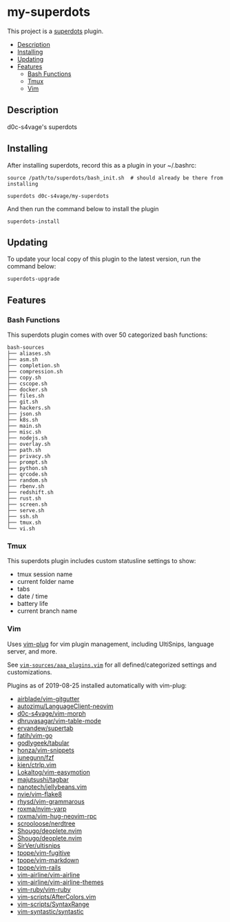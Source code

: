# my-superdots

This project is a [superdots](https://github.com/super-dots/superdots) plugin.

- [Description](#description)
- [Installing](#installing)
- [Updating](#updating)
- [Features](#features)
  * [Bash Functions](#bash-functions)
  * [Tmux](#tmux)
  * [Vim](#vim)

## Description

d0c-s4vage's superdots

## Installing

After installing superdots, record this as a plugin in your ~/.bashrc:

```
source /path/to/superdots/bash_init.sh  # should already be there from installing

superdots d0c-s4vage/my-superdots
```

And then run the command below to install the plugin

```
superdots-install
```

## Updating

To update your local copy of this plugin to the latest version, run the command
below:

```
superdots-upgrade
```

## Features

### Bash Functions

This superdots plugin comes with over 50 categorized bash functions:

```
bash-sources                                                                                                                                                                          
├── aliases.sh                                                                                                                                                                        
├── asm.sh                                                                                                                                                                            
├── completion.sh                                                                                                                                                                     
├── compression.sh                                                                                                                                                                    
├── copy.sh                                                                                                                                                                           
├── cscope.sh                                                                                                                                                                         
├── docker.sh                                                                                                                                                                         
├── files.sh
├── git.sh
├── hackers.sh
├── json.sh
├── k8s.sh
├── main.sh
├── misc.sh
├── nodejs.sh
├── overlay.sh
├── path.sh
├── privacy.sh
├── prompt.sh
├── python.sh
├── qrcode.sh
├── random.sh
├── rbenv.sh
├── redshift.sh
├── rust.sh
├── screen.sh
├── serve.sh
├── ssh.sh
├── tmux.sh
└── vi.sh
```

### Tmux

This superdots plugin includes custom statusline settings to show:

* tmux session name
* current folder name
* tabs
* date / time
* battery life
* current branch name

### Vim

Uses [vim-plug](https://github.com/junegunn/vim-plug) for vim plugin management,
including UltiSnips, language server, and more.

See [`vim-sources/aaa_plugins.vim`](./vim-sources/aaa_plugins.vim) for all
defined/categorized settings and customizations.

Plugins as of 2019-08-25 installed automatically with vim-plug:

* [airblade/vim-gitgutter](https://github.com/airblade/vim-gitgutter)
* [autozimu/LanguageClient-neovim](https://github.com/autozimu/LanguageClient-neovim)
* [d0c-s4vage/vim-morph](https://github.com/d0c-s4vage/vim-morph)
* [dhruvasagar/vim-table-mode](https://github.com/dhruvasagar/vim-table-mode)
* [ervandew/supertab](https://github.com/ervandew/supertab)
* [fatih/vim-go](https://github.com/fatih/vim-go)
* [godlygeek/tabular](https://github.com/godlygeek/tabular)
* [honza/vim-snippets](https://github.com/honza/vim-snippets)
* [junegunn/fzf](https://github.com/junegunn/fzf)
* [kien/ctrlp.vim](https://github.com/kien/ctrlp.vim)
* [Lokaltog/vim-easymotion](https://github.com/Lokaltog/vim-easymotion)
* [majutsushi/tagbar](https://github.com/majutsushi/tagbar)
* [nanotech/jellybeans.vim](https://github.com/nanotech/jellybeans.vim)
* [nvie/vim-flake8](https://github.com/nvie/vim-flake8)
* [rhysd/vim-grammarous](https://github.com/rhysd/vim-grammarous)
* [roxma/nvim-yarp](https://github.com/roxma/nvim-yarp)
* [roxma/vim-hug-neovim-rpc](https://github.com/roxma/vim-hug-neovim-rpc)
* [scrooloose/nerdtree](https://github.com/scrooloose/nerdtree)
* [Shougo/deoplete.nvim](https://github.com/Shougo/deoplete.nvim)
* [Shougo/deoplete.nvim](https://github.com/Shougo/deoplete.nvim)
* [SirVer/ultisnips](https://github.com/SirVer/ultisnips)
* [tpope/vim-fugitive](https://github.com/tpope/vim-fugitive)
* [tpope/vim-markdown](https://github.com/tpope/vim-markdown)
* [tpope/vim-rails](https://github.com/tpope/vim-rails)
* [vim-airline/vim-airline](https://github.com/vim-airline/vim-airline)
* [vim-airline/vim-airline-themes](https://github.com/vim-airline/vim-airline-themes)
* [vim-ruby/vim-ruby](https://github.com/vim-ruby/vim-ruby)
* [vim-scripts/AfterColors.vim](https://github.com/vim-scripts/AfterColors.vim)
* [vim-scripts/SyntaxRange](https://github.com/vim-scripts/SyntaxRange)
* [vim-syntastic/syntastic](https://github.com/vim-syntastic/syntastic)
